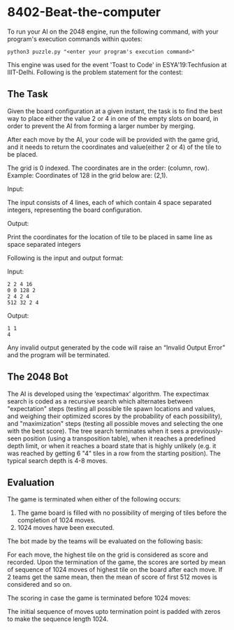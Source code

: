 # 8402-Beat-the-computer

To run your AI on the 2048 engine, run the following command, with your program's execution commands within quotes:

```
python3 puzzle.py "<enter your program's execution command>"
```

This engine was used for the event 'Toast to Code' in ESYA'19:Techfusion at IIIT-Delhi. Following is the problem statement for the contest:

## The Task

Given the board configuration at a given instant, the task is to find the best way to place either the value 2 or 4 in one of the empty slots on board, in order to prevent the AI from forming a larger number by merging. 

After each move by the AI, your code will be provided with the game grid, and it needs to return the coordinates and value(either 2 or 4) of the tile to be placed.

The grid is 0 indexed. The coordinates are in the order: (column, row). 
Example: Coordinates of 128 in the grid below are: (2,1).

Input:

The input consists of 4 lines, each of which contain 4 space separated integers, representing the board configuration.

Output:

Print the coordinates for the location of tile to be placed in same line as space separated integers


Following is the input and output format:

Input:
```
2 2 4 16
0 0 128 2
2 4 2 4
512 32 2 4
```
Output:
```
1 1
4
```

Any invalid output generated by the code will raise an “Invalid Output Error” and the program will be terminated. 

## The 2048 Bot 
The AI is developed using the ‘expectimax’ algorithm. The expectimax search is coded as a recursive search which alternates between "expectation" steps (testing all possible tile spawn locations and values, and weighing their optimized scores by the probability of each possibility), and "maximization" steps (testing all possible moves and selecting the one with the best score). The tree search terminates when it sees a previously-seen position (using a transposition table), when it reaches a predefined depth limit, or when it reaches a board state that is highly unlikely (e.g. it was reached by getting 6 "4" tiles in a row from the starting position). The typical search depth is 4-8 moves.

## Evaluation
The game is terminated when either of the following occurs:

1. The game board is filled with no possibility of merging of tiles before the completion of 1024 moves.
2. 1024 moves have been executed.

The bot made by the teams will be evaluated on the following basis:

For each move, the highest tile on the grid is considered as score and recorded. Upon the termination of the game, the scores are sorted by mean of sequence of 1024 moves of highest tile on the board after each move. If 2 teams get the same mean, then the mean of score of first 512 moves is considered and so on.

The scoring in case the game is terminated before 1024 moves:

The initial sequence of moves upto termination point is padded with zeros to make the sequence length 1024.
